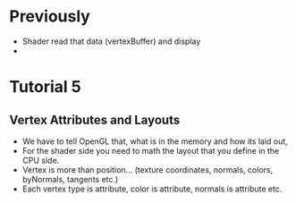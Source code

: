 # Previously

- Shader read that data (vertexBuffer) and display
- 

# Tutorial 5
## Vertex Attributes and Layouts

- We have to tell OpenGL that, what is in the memory and how its laid out,
- For the shader side you need to math the layout that you define in the CPU side.
- Vertex is more than position... (texture coordinates, normals, colors, byNormals, tangents etc.)
- Each vertex type is attribute, color is attribute, normals is attribute etc. 